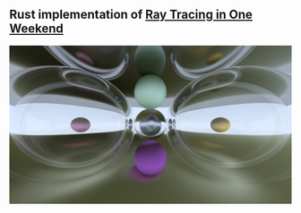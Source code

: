 ## Rust implementation of [Ray Tracing in One Weekend](https://raytracing.github.io/books/RayTracingInOneWeekend.html)

![render](./image.png)
